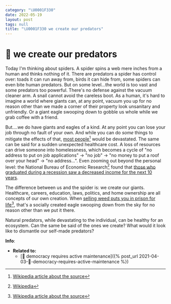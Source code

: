 ```yaml
---
category: "\U0001F330"
date: 2022-05-19
layout: post
tags: null
title: "\U0001F330 we create our predators"
---
```


#  🌰 we create our predators
Today I'm thinking about spiders. A spider spins a web mere inches from a human and thinks nothing of it. There are predators a spider has control over: toads it can run away from, birds it can hide from, some spiders can even bite human predators. But on some level...the world is too vast and some predators too powerful. There's no defense against the vacuum cleaner arm. A snail cannot avoid the careless boot. As a human, it's hard to imagine a world where giants can, at any point, vacuum you up for no reason other than we made a corner of their property look unsanitary and unfriendly. Or a giant eagle swooping down to gobble us whole while we grab coffee with a friend.

But....we do have giants and eagles of a kind. At any point you can lose your job through no fault of your own. And while you can do _some_ things to mitigate the effects of that, [most people](https://markets.businessinsider.com/news/stocks/americans-with-zero-savings-at-20-2019-3-1028029171)[^2] would be devastated. The same can be said for a sudden unexpected healthcare cost. A loss of resources can drive someone into homelessness, which becomes a cycle of "no address to put on job applications" -> "no job" -> "no money to put a roof over your head" -> "no address...". Even zooming out beyond the personal level: the National Bureau of Economic Research[^3] found that [those who graduated during a recession saw a decreased income for the next 10 years](https://www.nber.org/digest/nov06/career-effects-graduating-recession).

The difference between us and the spider is: we create our giants. Healthcare, careers, education, laws, politics, and home ownership are all concepts of our own creation. When [selling weed puts you in prison for life](https://www.nola.com/news/courts/article_5f7931ca-5d17-11ec-bcd7-730a4fb99798.html)[^1], that's a socially created eagle swooping down from the sky for no reason other than we put it there.

Natural predators, while devastating to the individual, can be healthy for an ecosystem. Can the same be said of the ones we create? What would it look like to dismantle our self-made predators?

[^1]: [Wikipedia article about the source](https://en.m.wikipedia.org/wiki/The_Times-Picayune/The_New_Orleans_Advocate)
[^2]: [Wikipedia article about the source](https://en.m.wikipedia.org/wiki/Business_Insider)
[^3]: [Wikipedia](https://en.m.wikipedia.org/wiki/National_Bureau_of_Economic_Research)

**Info**:
- **Related to:**
	- [🌰 democracy requires active maintenance]({% post_url 2021-04-03-🌰-democracy-requires-active-maintenance %})